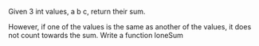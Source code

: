 Given 3 int values, a b c, return their sum.

However, if one of the values is the same as another of the values, it does not count towards the sum. Write a function loneSum